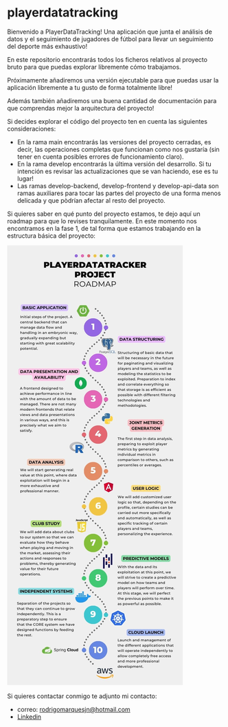 # playerdatatracking

Bienvenido a PlayerDataTracking! Una aplicación que junta el análisis de datos y el seguimiento de jugadores de fútbol para llevar un seguimiento del deporte más exhaustivo!

En este repositorio encontrarás todos los ficheros relativos al proyecto bruto para que puedas explorar libremente cómo trabajamos.

Próximamente añadiremos una versión ejecutable para que puedas usar la aplicación libremente a tu gusto de forma totalmente libre!

Además también añadiremos una buena cantidad de documentación para que comprendas mejor la arquitectura del proyecto!

Si decides explorar el código del proyecto ten en cuenta las siguientes consideraciones:

- En la rama main encontrarás las versiones del proyecto cerradas, es decir, las operaciones completas que funcionan como nos gustaría (sin tener en cuenta posibles errores de funcionamiento claro).
- En la rama develop encontrarás la última versión del desarrollo. Si tu intención es revisar las actualizaciones que se van haciendo, ese es tu lugar!
- Las ramas develop-backend, develop-frontend y develop-api-data son ramas auxiliares para tocar las partes del proyecto de una forma menos delicada y que pòdrían afectar al resto del proyecto.

Si quieres saber en qué punto del proyecto estamos, te dejo aquí un roadmap para que lo revises tranquilamente. En este momento nos encontramos en la fase 1, de tal forma que estamos trabajando en la estructura básica del proyecto:

![ROADMAP](./readmefiles/roadmap_en.jpg)


Si quieres contactar conmigo te adjunto mi contacto:

- correo: rodrigomarquesjn@hotmail.com
- [Linkedin](https://www.linkedin.com/in/rodrigo-marqués-buil-607a431b3/)